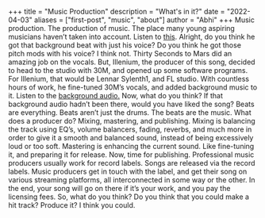+++
title = "Music Production"
description = "What's in it?"
date = "2022-04-03"
aliases = ["first-post", "music", "about"]
author = "Abhi"
+++
Music production. The production of music. The place many young aspiring musicians haven’t taken into account. Listen to [this](https://www.youtube.com/watch?v=6FYCVdQrOYM).
Alright, do you think he got that background beat with just his voice? Do you think he got those pitch mods with his voice? 
I think not. Thirty Seconds to Mars did an amazing job on the vocals. But, Illenium, the producer of this song, decided to head to the studio with 30M, and opened up some software programs. For Illenium, that would be Lennar Sylenth1, and FL studio. With countless hours of work, he fine-tuned 30M’s vocals, and added background music to it. Listen to the [background audio.](https://www.youtube.com/watch?v=ZWVTzJY0xT0) Now, what do you think? If that background audio hadn’t been there, would you have liked the song? Beats are everything. Beats aren’t just the drums. The beats are the music. What does a producer do? Mixing, mastering, and publishing.
Mixing is balancing the track using EQ’s, volume balancers, fading, reverbs, and much more in order to give it a smooth and balanced sound, instead of being excessively loud or too soft. Mastering is enhancing the current sound. Like fine-tuning it, and preparing it for release. Now, time for publishing. Professional music producers usually work for record labels. Songs are released via the record labels. Music producers get in touch with the label, and get their song on various streaming platforms, all interconnected in some way or the other. In the end, your song will go on there if it’s your work, and you pay the licensing fees. So, what do you think? Do you think that you could make a hit track? Produce it? I think you could.
